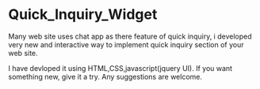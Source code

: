 # Quick_Inquiry_Widget
Many web site uses chat app as there feature of quick inquiry, i developed very new and interactive way to implement quick inquiry section of your web site. 

I have devloped it using HTML,CSS,javascript(jquery UI).
If you want something new, give it a try.
Any suggestions are welcome.
